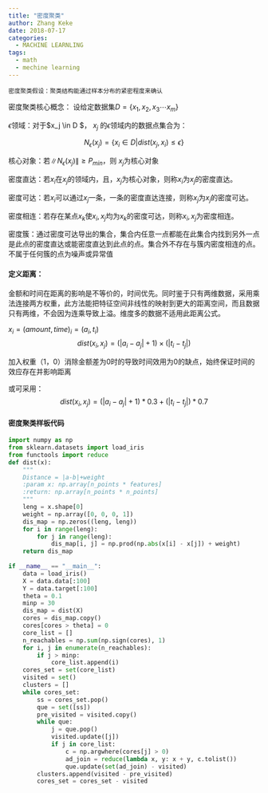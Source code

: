```yaml
---
title: "密度聚类"
author: Zhang Keke
date: 2018-07-17
categories:
  - MACHINE LEARNLING
tags:
  - math
  - mechine learning
---
```


`密度聚类假设：聚类结构能通过样本分布的紧密程度来确认`

密度聚类核心概念：
设给定数据集$D=\{x_1, x_2,x_3 \cdots x_m \}$

$\epsilon$领域：对于$x_j \in D $， $x_j$ 的$\epsilon$领域内的数据点集合为：

$$N_{\epsilon}(x_j) = \{x_i \in D | dist(x_j,x_i) \leq \epsilon \}$$


核心对象：若$\|N_{\epsilon}(x_j) \| \geq P_{min}$，则 $x_j$为核心对象

密度直达：若$x_i$在$x_j$的领域内，且，$x_j$为核心对象，则称$x_i$为$x_j$的密度直达。

密度可达：若$x_i$可以通过$x_j$一条，一条的密度直达连接，则称$x_j$为$x_j$的密度可达。

密度相连：若存在某点$x_k$使$x_i, x_j$均为$x_k$的密度可达，则称$x_i, x_j$为密度相连。

密度簇：通过密度可达导出的集合，集合内任意一点都能在此集合内找到另外一点是此点的密度直达或能密度直达到此点的点。集合外不存在与簇内密度相连的点。不属于任何簇的点为噪声或异常值


#### 定义距离：
金额和时间在距离的影响是不等价的，时间优先。同时鉴于只有两维数据，采用乘法连接两方权重，此方法能把特征空间非线性的映射到更大的距离空间，而且数据只有两维，不会因为连乘导致上溢。维度多的数据不适用此距离公式。

$x_i =(amount,time)_i = (a_i,t_i)$
$$dist(x_i,x_j)= (|a_i-a_j|+1) \times (|t_i-t_j|)$$

加入权重（1，0）消除金额差为0时的导致时间效用为0的缺点，始终保证时间的效应存在并影响距离

或可采用：
$$dist(x_i,x_j)= (|a_i-a_j|+1)*0.3 + (|t_i-t_j|) *0.7$$

#### 密度聚类样板代码

``` python
import numpy as np
from sklearn.datasets import load_iris
from functools import reduce
def dist(x):
	"""
	Distance = |a-b|+weight
	:param x: np.array[n_points * features]
	:return: np.array[n_points * n_points]
	"""
	leng = x.shape[0]
	weight = np.array([0, 0, 0, 1])
	dis_map = np.zeros((leng, leng))
	for i in range(leng):
		for j in range(leng):
			dis_map[i, j] = np.prod(np.abs(x[i] - x[j]) + weight)
	return dis_map
	
if __name__ == "__main__":
	data = load_iris()
	X = data.data[:100]
	Y = data.target[:100]
	theta = 0.1
	minp = 30
	dis_map = dist(X)
	cores = dis_map.copy()
	cores[cores > theta] = 0
	core_list = []
	n_reachables = np.sum(np.sign(cores), 1)
	for i, j in enumerate(n_reachables):
		if j > minp:
			core_list.append(i)
	cores_set = set(core_list)
	visited = set()
	clusters = []
	while cores_set:
		ss = cores_set.pop()
		que = set([ss])
		pre_visited = visited.copy()
		while que:
			j = que.pop()
			visited.update([j])
			if j in core_list:
				c = np.argwhere(cores[j] > 0)
				ad_join = reduce(lambda x, y: x + y, c.tolist())
				que.update(set(ad_join) - visited)
		clusters.append(visited - pre_visited)
		cores_set = cores_set - visited
```